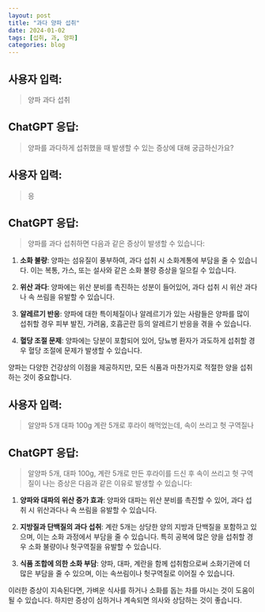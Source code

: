 ```yaml
---
layout: post
title: "과다 양파 섭취"
date: 2024-01-02
tags: [섭취, 과, 양파]
categories: blog
---
```


## 사용자 입력:
> 양파 과다 섭취

## ChatGPT 응답:
> 양파를 과다하게 섭취했을 때 발생할 수 있는 증상에 대해 궁금하신가요?

## 사용자 입력:
> 응

## ChatGPT 응답:
> 양파를 과다 섭취하면 다음과 같은 증상이 발생할 수 있습니다:

1. **소화 불량**: 양파는 섬유질이 풍부하여, 과다 섭취 시 소화계통에 부담을 줄 수 있습니다. 이는 복통, 가스, 또는 설사와 같은 소화 불량 증상을 일으킬 수 있습니다.

2. **위산 과다**: 양파에는 위산 분비를 촉진하는 성분이 들어있어, 과다 섭취 시 위산 과다나 속 쓰림을 유발할 수 있습니다.

3. **알레르기 반응**: 양파에 대한 특이체질이나 알레르기가 있는 사람들은 양파를 많이 섭취할 경우 피부 발진, 가려움, 호흡곤란 등의 알레르기 반응을 겪을 수 있습니다.

4. **혈당 조절 문제**: 양파에는 당분이 포함되어 있어, 당뇨병 환자가 과도하게 섭취할 경우 혈당 조절에 문제가 발생할 수 있습니다.

양파는 다양한 건강상의 이점을 제공하지만, 모든 식품과 마찬가지로 적절한 양을 섭취하는 것이 중요합니다.

## 사용자 입력:
> 알양파 5개 대파 100g 계란 5개로 후라이
해먹었는데, 속이
쓰리고 헛 구역질나

## ChatGPT 응답:
> 알양파 5개, 대파 100g, 계란 5개로 만든 후라이를 드신 후 속이 쓰리고 헛 구역질이 나는 증상은 다음과 같은 이유로 발생할 수 있습니다:

1. **양파와 대파의 위산 증가 효과**: 양파와 대파는 위산 분비를 촉진할 수 있어, 과다 섭취 시 위산과다나 속 쓰림을 유발할 수 있습니다.

2. **지방질과 단백질의 과다 섭취**: 계란 5개는 상당한 양의 지방과 단백질을 포함하고 있으며, 이는 소화 과정에서 부담을 줄 수 있습니다. 특히 공복에 많은 양을 섭취할 경우 소화 불량이나 헛구역질을 유발할 수 있습니다.

3. **식품 조합에 의한 소화 부담**: 양파, 대파, 계란을 함께 섭취함으로써 소화기관에 더 많은 부담을 줄 수 있으며, 이는 속쓰림이나 헛구역질로 이어질 수 있습니다.

이러한 증상이 지속된다면, 가벼운 식사를 하거나 소화를 돕는 차를 마시는 것이 도움이 될 수 있습니다. 하지만 증상이 심하거나 계속되면 의사와 상담하는 것이 좋습니다.

